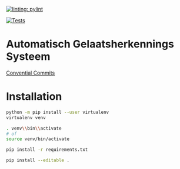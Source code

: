 [![linting: pylint](https://img.shields.io/badge/linting-pylint-green)](https://github.com/qsd-ag-systeem/ag)

[![Tests](https://github.com/qsd-ag-systeem/ag/actions/workflows/cli-tests.yml/badge.svg)](https://github.com/qsd-ag-systeem/ag/actions/workflows/cli-tests.yml)

# Automatisch Gelaatsherkennings Systeem

[Convential Commits](https://www.conventionalcommits.org/en/v1.0.0/)

# Installation

```bash
python -m pip install --user virtualenv
virtualenv venv

. venv\\bin\\activate
# of
source venv/bin/activate

pip install -r requirements.txt

pip install --editable .
```
